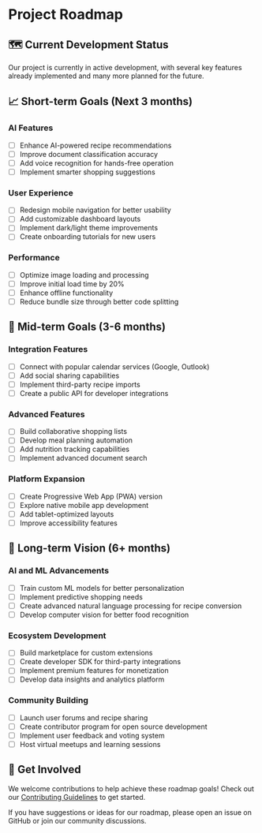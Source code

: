 
# Project Roadmap

## 🗺️ Current Development Status

Our project is currently in active development, with several key features already implemented and many more planned for the future.

## 📈 Short-term Goals (Next 3 months)

### AI Features
- [ ] Enhance AI-powered recipe recommendations
- [ ] Improve document classification accuracy
- [ ] Add voice recognition for hands-free operation
- [ ] Implement smarter shopping suggestions

### User Experience
- [ ] Redesign mobile navigation for better usability
- [ ] Add customizable dashboard layouts
- [ ] Implement dark/light theme improvements
- [ ] Create onboarding tutorials for new users

### Performance
- [ ] Optimize image loading and processing
- [ ] Improve initial load time by 20%
- [ ] Enhance offline functionality
- [ ] Reduce bundle size through better code splitting

## 🚀 Mid-term Goals (3-6 months)

### Integration Features
- [ ] Connect with popular calendar services (Google, Outlook)
- [ ] Add social sharing capabilities
- [ ] Implement third-party recipe imports
- [ ] Create a public API for developer integrations

### Advanced Features
- [ ] Build collaborative shopping lists
- [ ] Develop meal planning automation
- [ ] Add nutrition tracking capabilities
- [ ] Implement advanced document search

### Platform Expansion
- [ ] Create Progressive Web App (PWA) version
- [ ] Explore native mobile app development
- [ ] Add tablet-optimized layouts
- [ ] Improve accessibility features

## 💫 Long-term Vision (6+ months)

### AI and ML Advancements
- [ ] Train custom ML models for better personalization
- [ ] Implement predictive shopping needs
- [ ] Create advanced natural language processing for recipe conversion
- [ ] Develop computer vision for better food recognition

### Ecosystem Development
- [ ] Build marketplace for custom extensions
- [ ] Create developer SDK for third-party integrations
- [ ] Implement premium features for monetization
- [ ] Develop data insights and analytics platform

### Community Building
- [ ] Launch user forums and recipe sharing
- [ ] Create contributor program for open source development
- [ ] Implement user feedback and voting system
- [ ] Host virtual meetups and learning sessions

## 🤝 Get Involved

We welcome contributions to help achieve these roadmap goals! Check out our [Contributing Guidelines](./CONTRIBUTING.md) to get started.

If you have suggestions or ideas for our roadmap, please open an issue on GitHub or join our community discussions.
